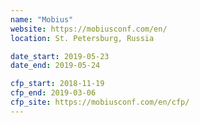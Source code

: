 ```yaml
---
name: "Mobius"
website: https://mobiusconf.com/en/
location: St. Petersburg, Russia

date_start: 2019-05-23
date_end: 2019-05-24

cfp_start: 2018-11-19
cfp_end: 2019-03-06
cfp_site: https://mobiusconf.com/en/cfp/
---
```

